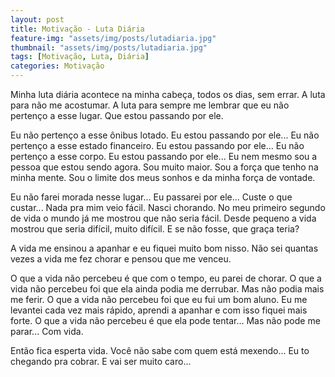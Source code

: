 ```yaml
---
layout: post
title: Motivação - Luta Diária
feature-img: "assets/img/posts/lutadiaria.jpg"
thumbnail: "assets/img/posts/lutadiaria.jpg"
tags: [Motivação, Luta, Diária]
categories: Motivação
---
```


Minha luta diária acontece na minha cabeça, todos os dias, sem errar. A luta para não me acostumar. A luta para sempre me lembrar que eu não pertenço a esse lugar. Que estou passando por ele.

Eu não pertenço a esse ônibus lotado. 
Eu estou passando por ele...
Eu não pertenço a esse estado financeiro. 
Eu estou passando por ele...
Eu não pertenço a esse corpo. 
Eu estou passando por ele... Eu nem mesmo sou a pessoa que estou sendo agora. Sou muito maior. Sou a força que tenho na minha mente. Sou o limite dos meus sonhos e da minha força de vontade.

Eu não farei morada nesse lugar... Eu passarei por ele... Custe o que custar... Nada pra mim veio fácil. Nasci chorando. No meu primeiro segundo de vida o mundo já me mostrou que não seria fácil. Desde pequeno a vida mostrou que seria difícil, muito difícil. E se não fosse, que graça teria?

A vida me ensinou a apanhar e eu fiquei muito bom nisso. Não sei quantas vezes a vida me fez chorar e pensou que me venceu.

O que a vida não percebeu é que com o tempo, eu parei de chorar. O que a vida não percebeu foi que ela ainda podia me derrubar. Mas não podia mais me ferir. O que a vida não percebeu foi que eu fui um bom aluno. Eu me levantei cada vez mais rápido, aprendi a apanhar e com isso fiquei mais forte. O que a vida não percebeu é que ela pode tentar... Mas não pode me parar... Com vida.

Então fica esperta vida.
Você não sabe com quem está mexendo... Eu to chegando pra cobrar.
E vai ser muito caro...